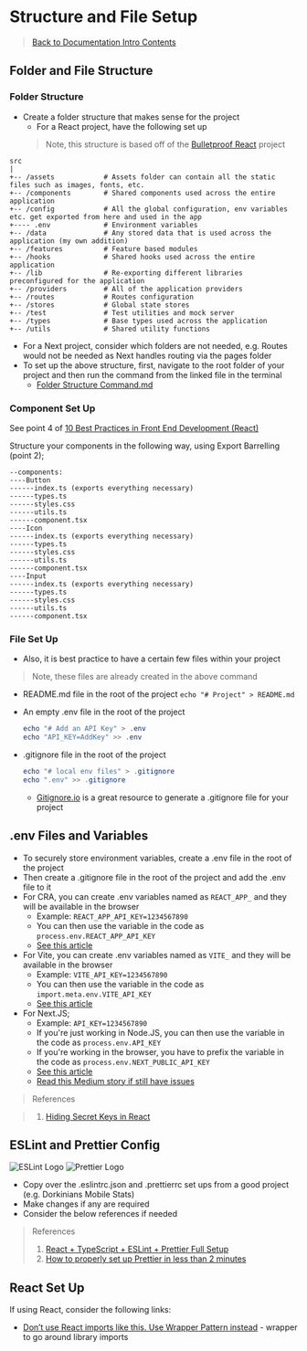 # Structure and File Setup

> [Back to Documentation Intro Contents](../DocumentationIntro.md)

## Folder and File Structure

### Folder Structure

- Create a folder structure that makes sense for the project
  - For a React project, have the following set up
  > Note, this structure is based off of the [Bulletproof React](https://github.com/alan2207/bulletproof-react) project

```n/a
src
|
+-- /assets            # Assets folder can contain all the static files such as images, fonts, etc.
+-- /components        # Shared components used across the entire application
+-- /config            # All the global configuration, env variables etc. get exported from here and used in the app
+---- .env             # Environment variables
+-- /data              # Any stored data that is used across the application (my own addition)
+-- /features          # Feature based modules
+-- /hooks             # Shared hooks used across the entire application
+-- /lib               # Re-exporting different libraries preconfigured for the application
+-- /providers         # All of the application providers
+-- /routes            # Routes configuration
+-- /stores            # Global state stores
+-- /test              # Test utilities and mock server
+-- /types             # Base types used across the application
+-- /utils             # Shared utility functions
```

  - For a Next project, consider which folders are not needed, e.g. Routes would not be needed as Next handles routing via the pages folder
  - To set up the above structure, first, navigate to the root folder of your project and then run the command from the linked file in the terminal
    - [Folder Structure Command.md](https://github.com/bangsluke/bangsluke.github.io/blob/main/FolderStructureCommand.md)

### Component Set Up

See point 4 of [10 Best Practices in Front End Development (React)](https://medium.com/@renanolovics/10-best-practices-in-front-end-development-react-5277a671e2df)

Structure your components in the following way, using Export Barrelling (point 2);

```n/a
--components:
----Button
------index.ts (exports everything necessary)
------types.ts
------styles.css
------utils.ts
------component.tsx
----Icon
------index.ts (exports everything necessary)
------types.ts
------styles.css
------utils.ts
------component.tsx
----Input
------index.ts (exports everything necessary)
------types.ts
------styles.css
------utils.ts
------component.tsx
```

### File Set Up

- Also, it is best practice to have a certain few files within your project

> Note, these files are already created in the above command

  - README.md file in the root of the project
    `echo "# Project" > README.md`
  - An empty .env file in the root of the project

    ```powershell
    echo "# Add an API Key" > .env
    echo "API_KEY=AddKey" >> .env
    ```

  - .gitignore file in the root of the project

    ```powershell
    echo "# local env files" > .gitignore
    echo ".env" >> .gitignore
    ```

    - [Gitignore.io](https://www.toptal.com/developers/gitignore) is a great resource to generate a .gitignore file for your project

## .env Files and Variables

- To securely store environment variables, create a .env file in the root of the project
- Then create a .gitignore file in the root of the project and add the .env file to it
- For CRA, you can create .env variables named as `REACT_APP_` and they will be available in the browser
  - Example: `REACT_APP_API_KEY=1234567890`
  - You can then use the variable in the code as `process.env.REACT_APP_API_KEY`
  - [See this article](https://create-react-app.dev/docs/adding-custom-environment-variables/)
- For Vite, you can create .env variables named as `VITE_` and they will be available in the browser
  - Example: `VITE_API_KEY=1234567890`
  - You can then use the variable in the code as `import.meta.env.VITE_API_KEY`
  - [See this article](https://vitejs.dev/guide/env-and-mode.html#env-files)
- For Next.JS;
  - Example: `API_KEY=1234567890`
  - If you're just working in Node.JS, you can then use the variable in the code as `process.env.API_KEY`
  - If you're working in the browser, you have to prefix the variable in the code as `process.env.NEXT_PUBLIC_API_KEY`
  - [See this article](https://nextjs.org/docs/basic-features/environment-variables)
  - [Read this Medium story if still have issues](https://frontend-digest.com/environment-variables-in-next-js-9a272f0bf655)

> References

> 1. [Hiding Secret Keys in React](https://www.pluralsight.com/guides/hiding-secret-keys-in-create-react-app)

## ESLint and Prettier Config

![ESLint Logo](https://i.imgur.com/ebsMde1.png) ![Prettier Logo](https://i.imgur.com/IJ3Ksm0.png)

- Copy over the .eslintrc.json and .prettierrc set ups from a good project (e.g. Dorkinians Mobile Stats)
- Make changes if any are required
- Consider the below references if needed

> References
>
> 1. [React + TypeScript + ESLint + Prettier Full Setup](https://dev.to/suchintan/reacttypescripteslint-prettier-full-setup-p7j)
> 2. [How to properly set up Prettier in less than 2 minutes](https://dev.to/bokub/how-to-properly-set-up-prettier-in-less-than-2-minutes-2ld0)

## React Set Up

If using React, consider the following links:

- [Don’t use React imports like this. Use Wrapper Pattern instead](https://medium.com/@perisicnikola37/dont-use-react-imports-like-this-use-wrapper-pattern-instead-b7a49b864ff4) - wrapper to go around library imports
